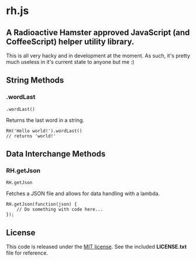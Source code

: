 rh.js
=====

A Radioactive Hamster approved JavaScript (and CoffeeScript) helper utility library.
------------------------------------------------------------------------------------

This is all very hacky and in development at the moment.  As such, it's pretty much useless in it's current state to anyone but me :)

## String Methods
### .wordLast
```
.wordLast()
```
Returns the last word in a string.
```
RH('Hello world!').wordLast()
// returns 'world!'
```

## Data Interchange Methods
### RH.getJson
```
RH.getJson
```
Fetches a JSON file and allows for data handling with a lambda.  
```
RH.getJson(function(json) {
    // Do something with code here...
});
```

## License
This code is released under the [MIT license](http://opensource.org/licenses/MIT). See the included **LICENSE.txt** file for reference.
